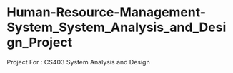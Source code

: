 # Human-Resource-Management-System_System_Analysis_and_Design_Project
Project For : CS403 System Analysis and Design 
